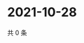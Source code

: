 # 2021-10-28

共 0 条

<!-- BEGIN WEIBO -->
<!-- 最后更新时间 Thu Oct 28 2021 02:16:12 GMT+0800 (China Standard Time) -->

<!-- END WEIBO -->
